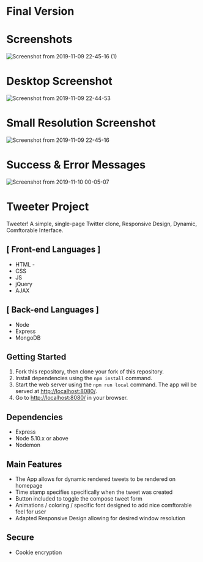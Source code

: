 # Final Version 

# Screenshots
![Screenshot from 2019-11-09 22-45-16 (1)](https://user-images.githubusercontent.com/48977789/68539798-f702bd00-0345-11ea-9b06-dd226c71f25d.jpg)
# Desktop Screenshot
![Screenshot from 2019-11-09 22-44-53](https://user-images.githubusercontent.com/48977789/68539796-f4a06300-0345-11ea-909b-9f6a6f4d4ada.jpg)
# Small Resolution Screenshot
![Screenshot from 2019-11-09 22-45-16](https://user-images.githubusercontent.com/48977789/68539799-f79b5380-0345-11ea-9728-4500d8484fcf.jpg)
# Success & Error Messages
![Screenshot from 2019-11-10 00-05-07](https://user-images.githubusercontent.com/48977789/68540367-3e8d4700-034e-11ea-885a-0ae161702874.jpg)

# Tweeter Project

Tweeter! A simple, single-page Twitter clone, Responsive Design, Dynamic, Comftorable Interface.

## [ Front-end Languages ]
- HTML -
- CSS 
- JS 
- jQuery 
- AJAX 

## [ Back-end Languages ]
- Node
- Express 
- MongoDB

## Getting Started

1. Fork this repository, then clone your fork of this repository.
2. Install dependencies using the `npm install` command.
3. Start the web server using the `npm run local` command. The app will be served at <http://localhost:8080/>.
4. Go to <http://localhost:8080/> in your browser.

## Dependencies

- Express
- Node 5.10.x or above
- Nodemon

## Main Features
- The App allows for dynamic rendered tweets to be rendered on homepage
- Time stamp specifies specifically when the tweet was created
- Button included to toggle the compose tweet form
- Animations / coloring / specific font designed to add nice comftorable feel for user
- Adapted Responsive Design allowing for desired window resolution

## Secure
- Cookie encryption



